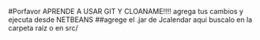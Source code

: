 #Porfavor APRENDE A USAR GIT Y CLOANAME!!!!
agrega tus cambios y ejecuta desde NETBEANS
##agrege el .jar de Jcalendar aqui buscalo en la carpeta raiz o en src/